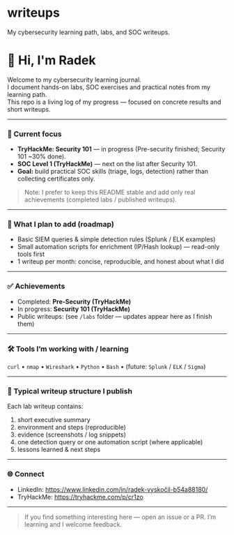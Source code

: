 # writeups
My cybersecurity learning path, labs, and SOC writeups.

# 👋 Hi, I'm Radek

Welcome to my cybersecurity learning journal.  
I document hands-on labs, SOC exercises and practical notes from my learning path.  
This repo is a living log of my progress — focused on concrete results and short writeups.

---

### 📘 Current focus
- **TryHackMe: Security 101** — in progress (Pre-security finished; Security 101 ~30% done).  
- **SOC Level 1 (TryHackMe)** — next on the list after Security 101.  
- **Goal:** build practical SOC skills (triage, logs, detection) rather than collecting certificates only.

> Note: I prefer to keep this README stable and add only real achievements (completed labs / published writeups).

---

### 🧠 What I plan to add (roadmap)
- Basic SIEM queries & simple detection rules (Splunk / ELK examples)  
- Small automation scripts for enrichment (IP/Hash lookup) — read-only tools first  
- 1 writeup per month: concise, reproducible, and honest about what I did

---

### ✅ Achievements
- Completed: **Pre-Security (TryHackMe)**  
- In progress: **Security 101 (TryHackMe)**  
- Public writeups: (see `/labs` folder — updates appear here as I finish them)

---

### 🛠️ Tools I’m working with / learning
`curl` • `nmap` • `Wireshark` • `Python` • `Bash` • (future: `Splunk` / `ELK` / `Sigma`)

---

### 🧾 Typical writeup structure I publish
Each lab writeup contains:
1. short executive summary  
2. environment and steps (reproducible)  
3. evidence (screenshots / log snippets)  
4. one detection query or one automation script (where applicable)  
5. lessons learned & next steps

---

### 🌐 Connect
- LinkedIn: https://www.linkedin.com/in/radek-vyskočil-b54a88180/  
- TryHackMe: https://tryhackme.com/p/cr1zo

---

> If you find something interesting here — open an issue or a PR. I’m learning and I welcome feedback.
